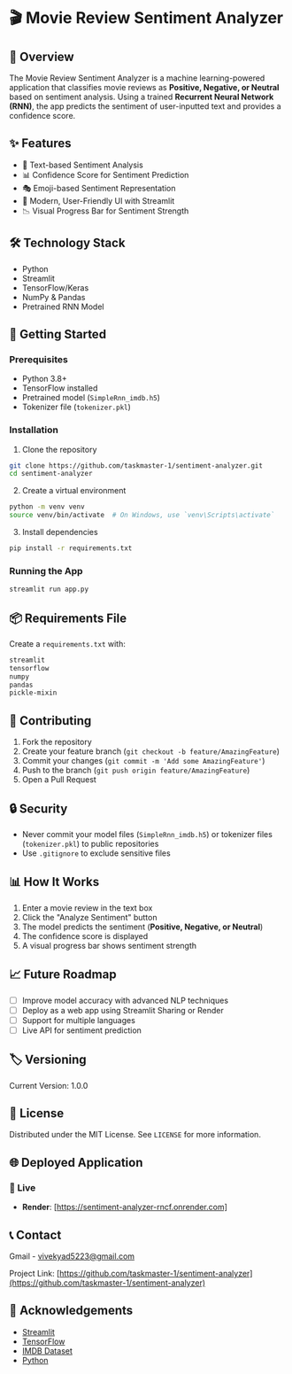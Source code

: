 # 🎬 Movie Review Sentiment Analyzer

## 📝 Overview

The Movie Review Sentiment Analyzer is a machine learning-powered application that classifies movie reviews as **Positive, Negative, or Neutral** based on sentiment analysis. Using a trained **Recurrent Neural Network (RNN)**, the app predicts the sentiment of user-inputted text and provides a confidence score.

## ✨ Features

- 📝 Text-based Sentiment Analysis
- 📊 Confidence Score for Sentiment Prediction
- 🎭 Emoji-based Sentiment Representation
- 🎨 Modern, User-Friendly UI with Streamlit
- 📉 Visual Progress Bar for Sentiment Strength

## 🛠 Technology Stack

- Python
- Streamlit
- TensorFlow/Keras
- NumPy & Pandas
- Pretrained RNN Model

## 🚀 Getting Started

### Prerequisites

- Python 3.8+
- TensorFlow installed
- Pretrained model (`SimpleRnn_imdb.h5`)
- Tokenizer file (`tokenizer.pkl`)

### Installation

1. Clone the repository
```bash
git clone https://github.com/taskmaster-1/sentiment-analyzer.git
cd sentiment-analyzer
```

2. Create a virtual environment
```bash
python -m venv venv
source venv/bin/activate  # On Windows, use `venv\Scripts\activate`
```

3. Install dependencies
```bash
pip install -r requirements.txt
```

### Running the App

```bash
streamlit run app.py
```

## 📦 Requirements File

Create a `requirements.txt` with:
```txt
streamlit
tensorflow
numpy
pandas
pickle-mixin
```

## 🤝 Contributing

1. Fork the repository
2. Create your feature branch (`git checkout -b feature/AmazingFeature`)
3. Commit your changes (`git commit -m 'Add some AmazingFeature'`)
4. Push to the branch (`git push origin feature/AmazingFeature`)
5. Open a Pull Request

## 🔒 Security

- Never commit your model files (`SimpleRnn_imdb.h5`) or tokenizer files (`tokenizer.pkl`) to public repositories
- Use `.gitignore` to exclude sensitive files

## 📊 How It Works

1. Enter a movie review in the text box
2. Click the "Analyze Sentiment" button
3. The model predicts the sentiment (**Positive, Negative, or Neutral**)
4. The confidence score is displayed
5. A visual progress bar shows sentiment strength

## 📈 Future Roadmap

- [ ] Improve model accuracy with advanced NLP techniques
- [ ] Deploy as a web app using Streamlit Sharing or Render
- [ ] Support for multiple languages
- [ ] Live API for sentiment prediction

## 🏷️ Versioning

Current Version: 1.0.0

## 📄 License

Distributed under the MIT License. See `LICENSE` for more information.

## 🌐 Deployed Application

### 🔗 Live 
- **Render**: [https://sentiment-analyzer-rncf.onrender.com]

## 📞 Contact

Gmail - [vivekyad5223@gmail.com](mailto:vivekyad5223@gmail.com)

Project Link: [https://github.com/taskmaster-1/sentiment-analyzer](https://github.com/taskmaster-1/sentiment-analyzer)

## 🙏 Acknowledgements

- [Streamlit](https://streamlit.io/)
- [TensorFlow](https://www.tensorflow.org/)
- [IMDB Dataset](https://ai.stanford.edu/~amaas/data/sentiment/)
- [Python](https://www.python.org/)
